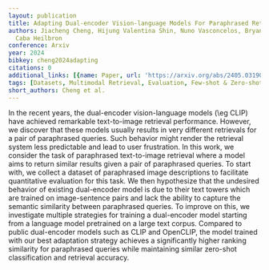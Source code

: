 ```yaml
---
layout: publication
title: Adapting Dual-encoder Vision-language Models For Paraphrased Retrieval
authors: Jiacheng Cheng, Hijung Valentina Shin, Nuno Vasconcelos, Bryan Russell, Fabian
  Caba Heilbron
conference: Arxiv
year: 2024
bibkey: cheng2024adapting
citations: 0
additional_links: [{name: Paper, url: 'https://arxiv.org/abs/2405.03190'}]
tags: [Datasets, Multimodal Retrieval, Evaluation, Few-shot & Zero-shot, Image Retrieval]
short_authors: Cheng et al.
---
```

In the recent years, the dual-encoder vision-language models (\eg CLIP) have
achieved remarkable text-to-image retrieval performance. However, we discover
that these models usually results in very different retrievals for a pair of
paraphrased queries. Such behavior might render the retrieval system less
predictable and lead to user frustration. In this work, we consider the task of
paraphrased text-to-image retrieval where a model aims to return similar
results given a pair of paraphrased queries. To start with, we collect a
dataset of paraphrased image descriptions to facilitate quantitative evaluation
for this task. We then hypothesize that the undesired behavior of existing
dual-encoder model is due to their text towers which are trained on
image-sentence pairs and lack the ability to capture the semantic similarity
between paraphrased queries. To improve on this, we investigate multiple
strategies for training a dual-encoder model starting from a language model
pretrained on a large text corpus. Compared to public dual-encoder models such
as CLIP and OpenCLIP, the model trained with our best adaptation strategy
achieves a significantly higher ranking similarity for paraphrased queries
while maintaining similar zero-shot classification and retrieval accuracy.